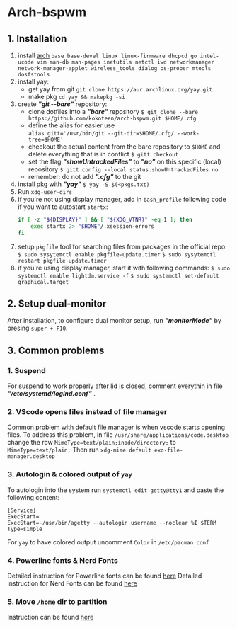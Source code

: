 # Arch-bspwm


## 1. Installation

1. install [arch](https://wiki.archlinux.org/index.php/installation_guide "arch")
    `base base-devel linux linux-firmware dhcpcd go
     intel-ucode vim man-db man-pages inetutils netctl iwd
     networkmanager network-manager-applet wireless_tools
     dialog os-prober mtools dosfstools`
2. install yay:
	- get yay from git
	`git clone https://aur.archlinux.org/yay.git `
	- make pkg
	`cd yay && makepkg -si`
3. create ***"git --bare"*** repository:
    - clone dotfiles into a ***"bare"*** repository
    `$ git clone --bare https://github.com/kokoteen/arch-bspwm.git $HOME/.cfg`
    - define the alias for easier use  
    `alias gitt='/usr/bin/git --git-dir=$HOME/.cfg/ --work-tree=$HOME'`
    - checkout the actual content from the bare repository to `$HOME` and delete everything that is in conflict
    `$ gitt checkout`
    - set the flag ***"showUntrackedFiles"*** to ***"no"*** on this specific (local) repository
    `$ gitt config --local status.showUntrackedFiles no`
    - remember: do not add ***".cfg"*** to the git
4. install pkg with ***"yay"***
    `$ yay -S $(<pkgs.txt)`
5.  Run `xdg-user-dirs`
6. if you're not using display manager, add in `bash_profile` following code if you want to autostart `startx`:
    ```bash
    if [ -z "${DISPLAY}" ] && [ "${XDG_VTNR}" -eq 1 ]; then
        exec startx 2> "$HOME"/.xsession-errors
    fi
    ```
7. setup `pkgfile` tool for searching files from packages in the official repo:
`$ sudo sysytemctl enable pkgfile-update.timer`
`$ sudo sysytemctl restart pkgfile-update.timer`
8. if you're using display manager, start it with following commands:
`$ sudo systemctl enable lightdm.service -f`
`$ sudo systemctl set-default graphical.target`



## 2. Setup dual-monitor

After installation, to configure dual monitor setup, run ***"monitorMode"***  by presing `super + F10`.

## 3. Common problems

### 1. Suspend
For suspend to work properly after lid is closed, comment everythin in file ***"/etc/systemd/logind.conf"*** .

### 2. VScode opens files instead of file manager
Common problem with default file manager is when vscode starts opening files. To address this problem, in file `/usr/share/applications/code.desktop` change the row `MimeType=text/plain;inode/directory;` to `MimeType=text/plain;`
Then run `xdg-mime default exo-file-manager.desktop`

### 3. Autologin & colored output of `yay`
To autologin into the system run `systemctl edit getty@tty1` and paste the following content:
```
[Service]
ExecStart=
ExecStart=-/usr/bin/agetty --autologin username --noclear %I $TERM
Type=simple
```
For `yay` to have colored output uncomment `Color` in `/etc/pacman.conf`

### 4. Powerline fonts & Nerd Fonts
Detailed instruction for Powerline fonts can be found [here](https://github.com/powerline/fonts.git)
Detailed instruction for Nerd Fonts can be found [here](https://www.nerdfonts.com/#home)

### 5. Move `/home` dir to partition
Instruction can be found [here](https://help.ubuntu.com/community/Partitioning/Home/Moving)
